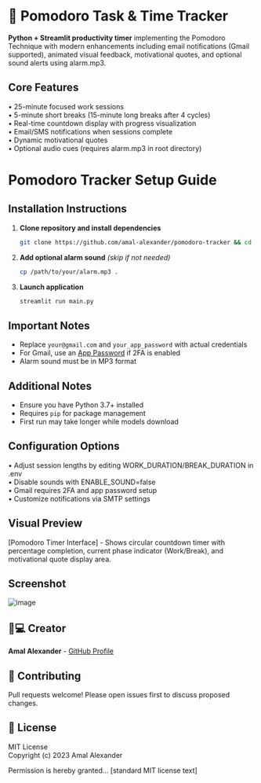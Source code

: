 # 🍅 Pomodoro Task & Time Tracker  
**Python + Streamlit productivity timer** implementing the Pomodoro Technique with modern enhancements including email notifications (Gmail supported), animated visual feedback, motivational quotes, and optional sound alerts using alarm.mp3.  

## Core Features  
• 25-minute focused work sessions  
• 5-minute short breaks (15-minute long breaks after 4 cycles)  
• Real-time countdown display with progress visualization  
• Email/SMS notifications when sessions complete  
• Dynamic motivational quotes  
• Optional audio cues (requires alarm.mp3 in root directory)  

# Pomodoro Tracker Setup Guide

## Installation Instructions

1. **Clone repository and install dependencies**  
   ```bash
   git clone https://github.com/amal-alexander/pomodoro-tracker && cd pomodoro-tracker && pip install -r requirements.txt
   ```

2. **Add optional alarm sound** *(skip if not needed)*  
   ```bash
   cp /path/to/your/alarm.mp3 .
   ```

4. **Launch application**  
   ```bash
   streamlit run main.py
   ```

## Important Notes
- Replace `your@gmail.com` and `your_app_password` with actual credentials
- For Gmail, use an [App Password](https://myaccount.google.com/apppasswords) if 2FA is enabled
- Alarm sound must be in MP3 format

## Additional Notes
- Ensure you have Python 3.7+ installed
- Requires `pip` for package management
- First run may take longer while models download
## Configuration Options  
• Adjust session lengths by editing WORK_DURATION/BREAK_DURATION in .env  
• Disable sounds with ENABLE_SOUND=false  
• Gmail requires 2FA and app password setup  
• Customize notifications via SMTP settings  

## Visual Preview  
[Pomodoro Timer Interface] - Shows circular countdown timer with percentage completion, current phase indicator (Work/Break), and motivational quote display area.  

## Screenshot

![image](https://github.com/user-attachments/assets/78d2944b-3859-4292-80cc-e2c808d3448e)


## 👨💻 Creator  
**Amal Alexander** - [GitHub Profile](https://github.com/amal-alexander)  

## 🤝 Contributing  
Pull requests welcome! Please open issues first to discuss proposed changes.  

## 📜 License  
MIT License  
Copyright (c) 2023 Amal Alexander  

Permission is hereby granted... [standard MIT license text]  
